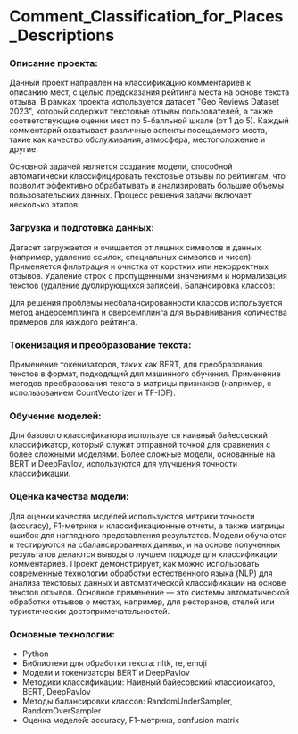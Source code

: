 # Comment_Classification_for_Places_Descriptions
### Описание проекта:

Данный проект направлен на классификацию комментариев к описанию мест, с целью предсказания рейтинга места на основе текста отзыва. В рамках проекта используется датасет "Geo Reviews Dataset 2023", который содержит текстовые отзывы пользователей, а также соответствующие оценки мест по 5-балльной шкале (от 1 до 5). Каждый комментарий охватывает различные аспекты посещаемого места, такие как качество обслуживания, атмосфера, местоположение и другие.

Основной задачей является создание модели, способной автоматически классифицировать текстовые отзывы по рейтингам, что позволит эффективно обрабатывать и анализировать большие объемы пользовательских данных. Процесс решения задачи включает несколько этапов:

### Загрузка и подготовка данных:

Датасет загружается и очищается от лишних символов и данных (например, удаление ссылок, специальных символов и чисел).
Применяется фильтрация и очистка от коротких или некорректных отзывов.
Удаление строк с пропущенными значениями и нормализация текстов (удаление дублирующихся записей).
Балансировка классов:

Для решения проблемы несбалансированности классов используется метод андерсемплинга и оверсемплинга для выравнивания количества примеров для каждого рейтинга.
### Токенизация и преобразование текста:

Применение токенизаторов, таких как BERT, для преобразования текстов в формат, подходящий для машинного обучения.
Применение методов преобразования текста в матрицы признаков (например, с использованием CountVectorizer и TF-IDF).
### Обучение моделей:

Для базового классификатора используется наивный байесовский классификатор, который служит отправной точкой для сравнения с более сложными моделями.
Более сложные модели, основанные на BERT и DeepPavlov, используются для улучшения точности классификации.
### Оценка качества модели:

Для оценки качества моделей используются метрики точности (accuracy), F1-метрики и классификационные отчеты, а также матрицы ошибок для наглядного представления результатов.
Модели обучаются и тестируются на сбалансированных данных, и на основе полученных результатов делаются выводы о лучшем подходе для классификации комментариев.
Проект демонстрирует, как можно использовать современные технологии обработки естественного языка (NLP) для анализа текстовых данных и автоматической классификации на основе текстов отзывов. Основное применение — это системы автоматической обработки отзывов о местах, например, для ресторанов, отелей или туристических достопримечательностей.

### Основные технологии:

- Python
- Библиотеки для обработки текста: nltk, re, emoji
- Модели и токенизаторы BERT и DeepPavlov
- Методики классификации: Наивный байесовский классификатор, BERT, DeepPavlov
- Методы балансировки классов: RandomUnderSampler, RandomOverSampler
- Оценка моделей: accuracy, F1-метрика, confusion matrix
